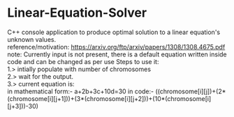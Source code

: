 # Linear-Equation-Solver
C++ console application to produce optimal solution to a linear equation's unknown values.	
reference/motivation: https://arxiv.org/ftp/arxiv/papers/1308/1308.4675.pdf 	
note: Currently input is not present, there is a default equation written inside code and can be changed as per use	
Steps to use it:	
1.> intially populate with number of chromosomes	
2.> wait for the output.	
3.> current equation is: 	
      in mathematical form:- a+2b+3c+10d=30	
      in code:- ((chromosome[i][j])+(2*(chromosome[i][j+1]))+(3*(chromosome[i][j+2]))+(10*(chromosome[i][j+3]))-30)	
